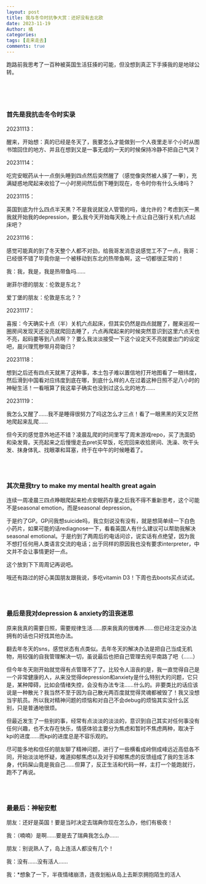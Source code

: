 ```yaml
---
layout: post
title: 我与冬令时抗争大赏：还好没有去北欧
date: 2023-11-19
Author: 橘
categories: 
tags: [走来走去]
comments: true
---
```




跑路前我思考了一百种被英国生活狂揍的可能，但没想到真正下手揍我的是地球公转。

<!-- more -->



<br><br><br>



### 首先是我抗击冬令时实录

20231113：

醒来，开始想：真的已经是冬天了，我要怎么才能做到一个人夜里走半个小时从图书馆回住的地方、并且在想到又是一事无成的一天的时候保持冷静不把自己气哭？

20231114：

吃完安眠药从十一点倒头睡到四点然后突然醒了（感觉像突然被人揍了一拳），充满疑惑地爬起来收拾了一小时房间然后倒下睡到现在，冬令时你有什么头绪吗？

20231115：

英国到底为什么四点半天黑？不是我说就没人管管的吗，谁允许的？考虑到天一黑我就开始我的depression，要么我今天开始每天晚上十点让自己强行关机六点起床吧？

20231116：

感觉可能真的到了冬天整个人都不对劲，给我哥发消息说感觉工不了一点，我哥：已经很不错了毕竟你是一个被移动到东北的热带鱼啊，这一切都很正常的！

我：我，我是，我是热带鱼吗……

谢菲尔德的朋友：伦敦是东北？

爱丁堡的朋友：伦敦是东北？？

20231117：

喜报：今天确实十点（半）关机六点起床，但其实仍然是四点就醒了，醒来巡视一圈房间发现天还没亮就爬回去睡了，六点再爬起来的时候突然意识到这里六点天也不亮，起码要等到八点啊？？要么我淡淡接受一下这个设定天不亮就要出门的设定吧，晨兴理荒秽带月荷锄归？

20231118：

想到之后还有四点天就黑了这种事，本土包子难以置信地打开地图看了一眼纬度，然后滑到中国看对应纬度到底在哪，到底什么样的人在过着这种日照不足八小时的神秘生活！一看哦算了我这辈子确实也没到过这么北的地方……

20231119：

我怎么又醒了……我不是睡得很努力了吗这怎么才三点！看了一眼黑黑的天又茫然地爬起来乱爬……

但今天的感觉意外地还不错？凌晨乱爬的时间里写了周末游戏repo，买了洗面奶和染发膏。天亮起来之后慢慢走去pret买早饭，吃完回来收拾房间、洗澡、吹干头发、抹身体乳、找眼罩和耳塞，终于在中午的时候睡着了。



<br><br>
### 其次是我try to make my mental health great again

连续一周凌晨三四点睁眼爬起来检点安眠药存量之后我不得不重新思考，这个可能不是seasonal emotion，而是seasonal depression。

于是约了GP。GP问我想suicide吗，我立刻说没有没有，就是想简单续一下白色小药片，如果可能的话rediagnose一下，看看英国人有什么建议可以帮助我解决seasonal emotional。于是约到了两周后的电话问诊，说实话有点绝望，因为我不想打任何用人类语言交流的电话；出于同样的原因我也没有要求interpreter，中文并不会让事情更好一点。

这个放到下下周周记再说吧。

哦还有路过的好心美国朋友跟我说，多吃vitamin D3！下周也去boots买点试试。



<br><br>

### 最后是我对depression & anxiety的沮丧迷思

原来我真的需要日照，需要规律生活……原来我真的很难养……但已经注定没办法拥有的话也只好找其他办法。

翻去年冬天的sns，感觉状态有点类似。去年冬天的解决办法是把自己当成无机物，用较强的自我管理解决一切，虽说最后也把自己管理去宛平南路了吧（……）

但今年冬天刚开始就觉得有点管理不了了。比较令人沮丧的是，我一直觉得自己是一个非常健康的人，从来没觉得depression和anxiety是什么特别大的问题，它只是，某种障碍，比如会情绪失控，会没有办法专注……什么的。非要类比的话应该说是一种散光？我当然不至于因为自己散光两百度就觉得灵魂都被毁了！我又没想当宇航员。所以我对精神问题的烦恼和对自己不会debug的烦恼其实没什么区别，只是普通地很烦。

但最近发生了一些别的事，经常有点淡淡的淡淡的，意识到自己其实对任何事没有任何兴趣，也不太存在快乐，情感体验主要分为焦虑和暂时不焦虑两种，取决于kpi的进度……而kpi的进度总是不容乐观的。

尽可能多地和信任的朋友聊了精神问题，进行了一些横看成岭侧成峰远近高低各不同，开始淡淡地怀疑，难道抑郁焦虑以及对于抑郁焦虑的反馈组成了我的生活本身，代码屎山竟是我自己……但算了，反正生活和代码一样，主打一个能跑就行，跑不了再说。



<br><br>
### 最最后：神秘安慰

朋友：还好是英国！要是当时决定去瑞典你现在怎么办，他们有极夜！

我：（喃喃）是啊……要是去了瑞典我怎么办……

朋友：别说熟人了，岛上连活人都没有几个！

我：没有……没有活人……

我：*想象了一下，半夜情绪崩溃，连夜划船从岛上去斯京拥抱陌生的活人









